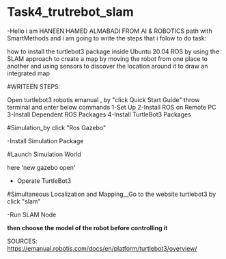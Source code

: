 # Task4_trutrebot_slam

-Hello i am HANEEN HAMED ALMABADI FROM AI & ROBOTICS path with SmartMethods and i am going to write the steps that i folow to do task:

   how to install the turtlebot3 package inside Ubuntu 20.04 ROS by using the SLAM approach to create a map by 
   moving the robot from one place to another and using sensors to discover the location around it to draw an integrated map

#WRITEEN STEPS:

Open turtlebot3 robotis emanual , by "click Quick Start Guide" throw  terminal and enter below commands 
1-Set Up
2-Install ROS on Remote PC
3-Install Dependent ROS Packages
4-Install TurtleBot3 Packages


#Simulation_by click "Ros Gazebo"

-Install Simulation Package


#Launch Simulation World 

here 'new gazebo open'

- Operate TurtleBot3

#Simultaneous Localization and Mapping__Go to the website turtlebot3 by click "slam"
 
-Run SLAM Node 

**then choose the model of the robot before controlling it**

SOURCES:
https://emanual.robotis.com/docs/en/platform/turtlebot3/overview/
